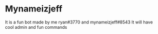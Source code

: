 # Mynameizjeff
It is a fun bot made by me ryan#3770 and mynameizjeff#8543 
It will have cool admin and fun commands
